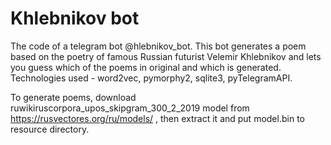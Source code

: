 # Khlebnikov bot
The code of a telegram bot @hlebnikov_bot.
This bot generates a poem based on the poetry of famous Russian futurist Velemir Khlebnikov and lets you guess which of the poems in original and which is generated.
Technologies used - word2vec, pymorphy2, sqlite3, pyTelegramAPI.

To generate poems, download ruwikiruscorpora_upos_skipgram_300_2_2019 model from https://rusvectores.org/ru/models/ , then extract it and put model.bin to resource directory.


